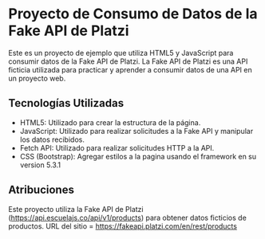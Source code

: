# Proyecto de Consumo de Datos de la Fake API de Platzi

Este es un proyecto de ejemplo que utiliza HTML5 y JavaScript para consumir datos de la Fake API de Platzi. La Fake API de Platzi es una API ficticia utilizada para practicar y aprender a consumir datos de una API en un proyecto web.

## Tecnologías Utilizadas

- HTML5: Utilizado para crear la estructura de la página.
- JavaScript: Utilizado para realizar solicitudes a la Fake API y manipular los datos recibidos.
- Fetch API: Utilizado para realizar solicitudes HTTP a la API.
- CSS (Bootstrap): Agregar estilos a la pagina usando el framework en su version 5.3.1

## Atribuciones

Este proyecto utiliza la Fake API de Platzi (https://api.escuelajs.co/api/v1/products) para obtener datos ficticios de productos.
URL del sitio = https://fakeapi.platzi.com/en/rest/products

